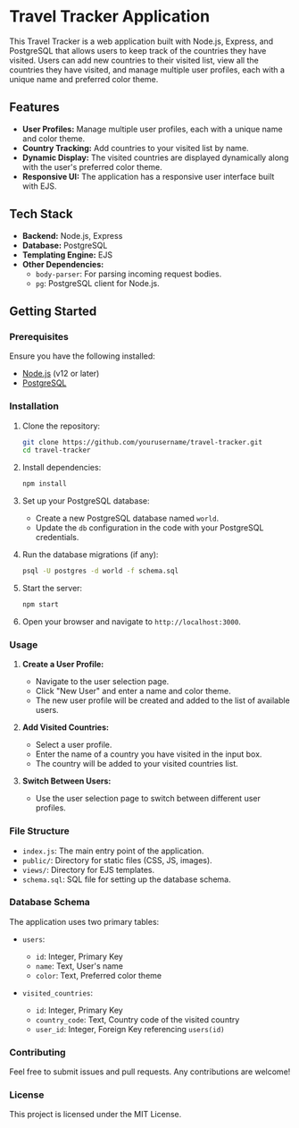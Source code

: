 # Travel Tracker Application

This Travel Tracker is a web application built with Node.js, Express, and PostgreSQL that allows users to keep track of the countries they have visited. Users can add new countries to their visited list, view all the countries they have visited, and manage multiple user profiles, each with a unique name and preferred color theme.

## Features

- **User Profiles:** Manage multiple user profiles, each with a unique name and color theme.
- **Country Tracking:** Add countries to your visited list by name.
- **Dynamic Display:** The visited countries are displayed dynamically along with the user's preferred color theme.
- **Responsive UI:** The application has a responsive user interface built with EJS.

## Tech Stack

- **Backend:** Node.js, Express
- **Database:** PostgreSQL
- **Templating Engine:** EJS
- **Other Dependencies:** 
  - `body-parser`: For parsing incoming request bodies.
  - `pg`: PostgreSQL client for Node.js.

## Getting Started

### Prerequisites

Ensure you have the following installed:

- [Node.js](https://nodejs.org/) (v12 or later)
- [PostgreSQL](https://www.postgresql.org/)

### Installation

1. Clone the repository:

    ```bash
    git clone https://github.com/yourusername/travel-tracker.git
    cd travel-tracker
    ```

2. Install dependencies:

    ```bash
    npm install
    ```

3. Set up your PostgreSQL database:

    - Create a new PostgreSQL database named `world`.
    - Update the `db` configuration in the code with your PostgreSQL credentials.

4. Run the database migrations (if any):

    ```bash
    psql -U postgres -d world -f schema.sql
    ```

5. Start the server:

    ```bash
    npm start
    ```

6. Open your browser and navigate to `http://localhost:3000`.

### Usage

1. **Create a User Profile:**
   - Navigate to the user selection page.
   - Click "New User" and enter a name and color theme.
   - The new user profile will be created and added to the list of available users.

2. **Add Visited Countries:**
   - Select a user profile.
   - Enter the name of a country you have visited in the input box.
   - The country will be added to your visited countries list.

3. **Switch Between Users:**
   - Use the user selection page to switch between different user profiles.

### File Structure

- `index.js`: The main entry point of the application.
- `public/`: Directory for static files (CSS, JS, images).
- `views/`: Directory for EJS templates.
- `schema.sql`: SQL file for setting up the database schema.

### Database Schema

The application uses two primary tables:

- `users`:
  - `id`: Integer, Primary Key
  - `name`: Text, User's name
  - `color`: Text, Preferred color theme

- `visited_countries`:
  - `id`: Integer, Primary Key
  - `country_code`: Text, Country code of the visited country
  - `user_id`: Integer, Foreign Key referencing `users(id)`

### Contributing

Feel free to submit issues and pull requests. Any contributions are welcome!

### License

This project is licensed under the MIT License.


 
